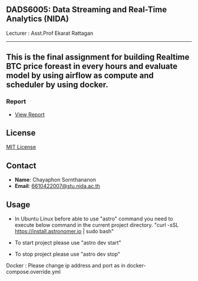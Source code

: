 ## DADS6005: Data Streaming and Real-Time Analytics (NIDA)
Lecturer : Asst.Prof Ekarat Rattagan 
<hr>

## This is the final assignment for building Realtime BTC price foreast in every hours and evaluate model by using airflow as compute and scheduler by using docker.

### Report
- [View Report](https://github.com/chayaphon/realtime_airflow-btcPrediction/blob/main/Report.pdf)

## License
[MIT License](https://github.com/chayaphon/realtime_airflow-btcPrediction/blob/main/LICENSE.md)

## Contact
- **Name**: Chayaphon Sornthananon
- **Email**: 6610422007@stu.nida.ac.th

## Usage
- In Ubuntu Linux before able to use "astro" command you need to execute below command in the current project directory.
"curl -sSL https://install.astronomer.io | sudo bash"

- To start project please use "astro dev start"
- To stop project please use "astro dev stop"

Docker :
    Please change ip address and port as in docker-compose.override.yml
